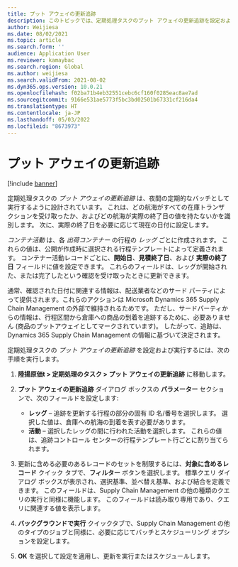 ```yaml
---
title: プット アウェイの更新追跡
description: このトピックでは、定期処理タスクのプット アウェイの更新追跡を設定および実行する方法について説明します。
author: Weijiesa
ms.date: 08/02/2021
ms.topic: article
ms.search.form: ''
audience: Application User
ms.reviewer: kamaybac
ms.search.region: Global
ms.author: weijiesa
ms.search.validFrom: 2021-08-02
ms.dyn365.ops.version: 10.0.21
ms.openlocfilehash: f02ba71b4eb32551cebc6cf160f0285eac8ae7ad
ms.sourcegitcommit: 9166e531ae5773f5bc3bd02501b67331cf216da4
ms.translationtype: HT
ms.contentlocale: ja-JP
ms.lasthandoff: 05/03/2022
ms.locfileid: "8673973"
---
```

# <a name="update-tracking-for-put-away"></a>プット アウェイの更新追跡

[!include [banner](../includes/banner.md)]

定期処理タスクの *プット アウェイの更新追跡* は、夜間の定期的なバッチとして実行するように設計されています。 これは、どの航海がすべての在庫トランザクションを受け取ったか、およびどの航海が実際の終了日の値を持たないかを識別します。 次に、実際の終了日を必要に応じて現在の日付に設定します。

*コンテナ活動* は、各 *出荷コンテナー* の行程の *レッグ* ごとに作成されます。 これらの値は、公開が作成時に選択される行程テンプレートによって定義されます。 コンテナー活動レコードごとに、**開始日**、**見積終了日**、および **実際の終了日** フィールドに値を設定できます。 これらのフィールドは、レッグが開始された、または完了したという確認を受け取ったときに更新できます。

通常、確認された日付に関連する情報は、配送業者などのサード パーティによって提供されます。これらのアクションは Microsoft Dynamics 365 Supply Chain Management の外部で維持されるためです。 ただし、サードパーティからの情報は、行程区間から倉庫への商品の到着を追跡するために、必要ありません (商品のプットアウェイとしてマークされています)。 したがって、追跡は、Dynamics 365 Supply Chain Management の情報に基づいて決定されます。

定期処理タスクの *プット アウェイの更新追跡* を設定および実行するには、次の手順を実行します。

1. **陸揚原価t \> 定期処理のタスク \> プット アウェイの更新追跡** に移動します。
1. **プット アウェイの更新追跡** ダイアログ ボックスの **パラメーター** セクションで、次のフィールドを設定します:

    - **レッグ** – 追跡を更新する行程の部分の固有 ID 名/番号を選択します。 選択した値は、倉庫への航海の到着を表す必要があります。
    - **活動** – 選択したレッグの間に行われた活動を選択します。 これらの値は、追跡コントロール センターの行程テンプレート行ごとに割り当てられます。

1. 更新に含める必要のあるレコードのセットを制限するには、**対象に含めるレコード** クイック タブで、**フィルター** ボタンを選択します。 標準クエリ ダイアログ ボックスが表示され、選択基準、並べ替え基準、および結合を定義できます。 このフィールドは、Supply Chain Management の他の種類のクエリの実行と同様に機能します。 このフィールドは読み取り専用であり、クエリに関連する値を表示します。
1. **バックグラウンドで実行** クイックタブで、Supply Chain Management の他のタイプのジョブと同様に、必要に応じてバッチとスケジューリング オプションを設定します。
1. **OK** を選択して設定を適用し、更新を実行またはスケジュールします。
